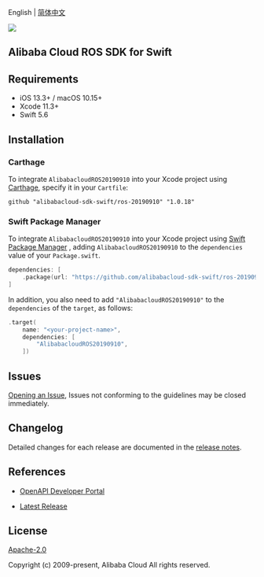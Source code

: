 English | [简体中文](README-CN.md)

![](https://aliyunsdk-pages.alicdn.com/icons/AlibabaCloud.svg)

## Alibaba Cloud ROS SDK for Swift

## Requirements

- iOS 13.3+ / macOS 10.15+
- Xcode 11.3+
- Swift 5.6

## Installation

### Carthage

To integrate `AlibabacloudROS20190910` into your Xcode project using [Carthage](https://github.com/Carthage/Carthage), specify it in your `Cartfile`:

```ogdl
github "alibabacloud-sdk-swift/ros-20190910" "1.0.18"
```

### Swift Package Manager

To integrate `AlibabacloudROS20190910` into your Xcode project using [Swift Package Manager](https://swift.org/package-manager/) , adding `AlibabacloudROS20190910` to the `dependencies` value of your `Package.swift`.

```swift
dependencies: [
    .package(url: "https://github.com/alibabacloud-sdk-swift/ros-20190910.git", from: "1.0.18")
]
```

In addition, you also need to add `"AlibabacloudROS20190910"` to the `dependencies` of the `target`, as follows:

```swift
.target(
    name: "<your-project-name>",
    dependencies: [
        "AlibabacloudROS20190910",
    ])
```

## Issues

[Opening an Issue](https://github.com/alibabacloud-sdk-swift/ros-20190910/issues/new), Issues not conforming to the guidelines may be closed immediately.

## Changelog

Detailed changes for each release are documented in the [release notes](./ChangeLog.txt).

## References

* [OpenAPI Developer Portal](https://next.api.alibabacloud.com/home)
- [Latest Release](https://github.com/alibabacloud-sdk-swift/ros-20190910)

## License

[Apache-2.0](http://www.apache.org/licenses/LICENSE-2.0)

Copyright (c) 2009-present, Alibaba Cloud All rights reserved.
